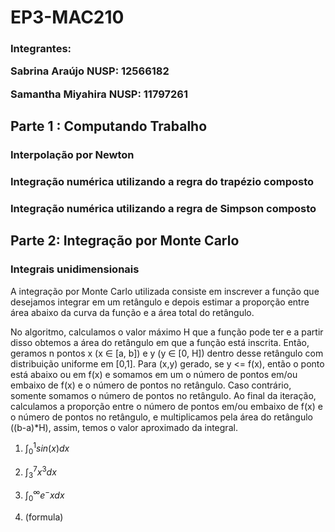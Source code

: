 # EP3-MAC210

<h3>Integrantes:

Sabrina Araújo     NUSP: 12566182

Samantha Miyahira NUSP: 11797261


## Parte 1 : Computando Trabalho

### Interpolação por Newton

### Integração numérica utilizando a regra do trapézio composto

### Integração numérica utilizando a regra de Simpson composto



## Parte 2: Integração por Monte Carlo

### Integrais unidimensionais
A integração por Monte Carlo utilizada consiste em inscrever a função que desejamos integrar em um retângulo e depois estimar a proporção entre área abaixo da curva da função e a área total do retângulo.

No algoritmo, calculamos o valor máximo H que a função pode ter e a partir disso obtemos a área do retângulo em que a função está inscrita. Então, geramos n pontos x (x ∈ [a, b]) e y (y ∈ [0, H]) dentro desse retângulo com distribuição uniforme em [0,1]. Para (x,y) gerado, se y <= f(x), então o ponto está abaixo ou em f(x) e somamos em um o número de pontos em/ou embaixo de f(x) e o número de pontos no retângulo. Caso contrário, somente somamos o número de pontos no retângulo. Ao final da iteração, calculamos a proporção entre o número de pontos em/ou embaixo de f(x) e o número de pontos no retângulo, e multiplicamos pela área do retângulo ((b-a)*H), assim, temos o valor aproximado da integral.


1. $\int_{0}^{1}sin(x)dx$

2. $\int_{3}^{7}x^3dx$

3. $\int_{0}^{\infty }e^-xdx$

4. (formula)
